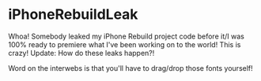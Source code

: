 # iPhoneRebuildLeak
Whoa! Somebody leaked my iPhone Rebuild project code before it/I was 100% ready to premiere what I've been working on to the world! This is crazy!
Update: How do these leaks happen?!

Word on the interwebs is that you'll have to drag/drop those fonts yourself!
